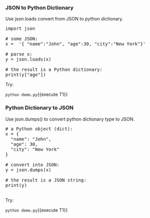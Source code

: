 
### JSON to Python Dictionary
Use json.loads convert from JSON to python dictionary.

<pre class="file" data-filename="demo.py" data-target="replace">
import json

# some JSON:
x =  '{ "name":"John", "age":30, "city":"New York"}'

# parse x:
y = json.loads(x)

# the result is a Python dictionary:
print(y["age"])
</pre>

Try:

`python demo.py`{{execute T1}}

### Python Dictionary to JSON

Use json.dumps() to convert python dictionary type to JSON.


<pre class="file" data-filename="demo.py" data-target="replace">
# a Python object (dict):
x = {
  "name": "John",
  "age": 30,
  "city": "New York"
}

# convert into JSON:
y = json.dumps(x)

# the result is a JSON string:
print(y)

</pre>

Try:

`python demo.py`{{execute T1}}



